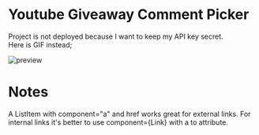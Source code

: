 # Youtube Giveaway Comment Picker
Project is not deployed because I want to keep my API key secret.<br>
Here is GIF instead;

![preview](https://im5.ezgif.com/tmp/ezgif-5-8f18a90ea0.gif)


# Notes

A ListItem with component="a" and href works great for external links. For internal links it's better to use component={Link} with a to attribute.
<br>
<br>
<br>
<br>
<br>
<br>
<br>
